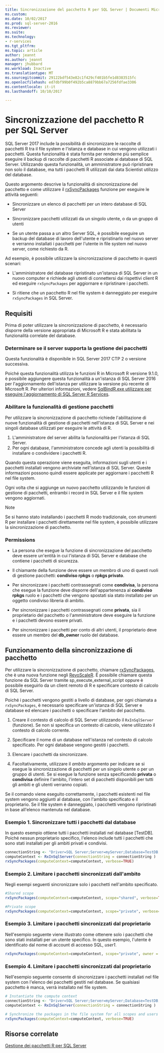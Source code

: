 ```yaml
---
title: Sincronizzazione del pacchetto R per SQL Server | Documenti Microsoft
ms.custom: 
ms.date: 10/02/2017
ms.prod: sql-server-2016
ms.reviewer: 
ms.suite: 
ms.technology:
- r-services
ms.tgt_pltfrm: 
ms.topic: article
author: jeannt
ms.author: jeannt
manager: jhubbard
ms.workload: Inactive
ms.translationtype: MT
ms.sourcegitcommit: 29122bdf543e82c1f429cf401b5fe1d8383515fc
ms.openlocfilehash: ed7dbf99b0f492b5ca8879bb67a7256fdfae3306
ms.contentlocale: it-it
ms.lasthandoff: 10/10/2017

---
```


# <a name="r-package-synchronization-for-sql-server"></a>Sincronizzazione del pacchetto R per SQL Server

SQL Server 2017 include la possibilità di sincronizzare le raccolte di pacchetti R tra il file system e l'istanza e database in cui vengono utilizzati i pacchetti.
Questa funzionalità è stata fornita per renderne più semplice eseguire il backup di raccolte di pacchetti R associate ai database di SQL Server. Utilizzando questa funzionalità, un amministratore può ripristinare non solo il database, ma tutti i pacchetti R utilizzati dai data Scientist utilizzo del database.

Questo argomento descrive la funzionalità di sincronizzazione del pacchetto e come utilizzare il [rxSyncPackages](https://docs.microsoft.com/r-server/r-reference/revoscaler/rxsyncpackages) funzione per eseguire le attività seguenti:

+ Sincronizzare un elenco di pacchetti per un intero database di SQL Server

+ Sincronizzare pacchetti utilizzati da un singolo utente, o da un gruppo di utenti

+ Se un utente passa a un altro Server SQL, è possibile eseguire un backup del database di lavoro dell'utente e ripristinarlo nel nuovo server e verranno installati i pacchetti per l'utente in file system nel nuovo server, come richiesto da R.

Ad esempio, è possibile utilizzare la sincronizzazione di pacchetto in questi scenari:

+ L'amministratore del database ripristinato un'istanza di SQL Server in un nuovo computer e richiede agli utenti di connettersi dai rispettivi client R ed eseguire `rxSyncPackages` per aggiornare e ripristinare i pacchetti.

+ Si ritiene che un pacchetto R nel file system è danneggiato per eseguire `rxSyncPackages` in SQL Server.

## <a name="requirements"></a>Requisiti

Prima di poter utilizzare la sincronizzazione di pacchetto, è necessario disporre della versione appropriata di Microsoft R e stata abilitata la funzionalità correlate del database.

### <a name="determine-whether-your-server-supports-package-management"></a>Determinare se il server supporta la gestione dei pacchetti

Questa funzionalità è disponibile in SQL Server 2017 CTP 2 o versione successiva.

Poiché questa funzionalità utilizza le funzioni R in Microsoft R versione 9.1.0, è possibile aggiungere questa funzionalità a un'istanza di SQL Server 2016 per l'aggiornamento dell'istanza per utilizzare la versione più recente di Microsoft R. Per ulteriori informazioni, vedere [SqlBindR.exe utilizzare per eseguire l'aggiornamento di SQL Server R Services](use-sqlbindr-exe-to-upgrade-an-instance-of-sql-server.md).

### <a name="enable-the-package-management-feature"></a>Abilitare la funzionalità di gestione pacchetti

Per utilizzare la sincronizzazione di pacchetto richiede l'abilitazione di nuove funzionalità di gestione di pacchetti nell'istanza di SQL Server e nei singoli database utilizzati per eseguire le attività di R.

1. L'amministratore del server abilita la funzionalità per l'istanza di SQL Server.
2. Per ogni database, l'amministratore concede agli utenti la possibilità di installare o condividere i pacchetti R.

Quando questa operazione viene eseguita, informazioni sugli utenti e i pacchetti installati vengono archiviate nell'istanza di SQL Server. Queste informazioni possono quindi essere applicate per aggiornare i pacchetti R nel file system.

Ogni volta che si aggiunge un nuovo pacchetto utilizzando le funzioni di gestione di pacchetti, entrambi i record in SQL Server e il file system vengono aggiornati.

> [!NOTE]
> Se si hanno stato installando i pacchetti R modo tradizionale, con strumenti R per installare i pacchetti direttamente nel file system, è possibile utilizzare la sincronizzazione di pacchetto.
### <a name="permissions"></a>Permissions

+ La persona che esegue la funzione di sincronizzazione del pacchetto deve essere un'entità in cui l'istanza di SQL Server e database che contiene i pacchetti di sicurezza.

+ Il chiamante della funzione deve essere un membro di uno di questi ruoli di gestione pacchetti: **condiviso rpkgs** o **rpkgs privato**.

+ Per sincronizzare i pacchetti contrassegnati come **condivisa**, la persona che esegue la funzione deve disporre dell'appartenenza al **condiviso rpkgs** ruolo e i pacchetti che vengono spostati sia stato installato per un oggetto condiviso libreria di ambito.

+ Per sincronizzare i pacchetti contrassegnati come **privata**, sia il proprietario del pacchetto o l'amministratore deve eseguire la funzione e i pacchetti devono essere privati.

+ Per sincronizzare i pacchetti per conto di altri utenti, il proprietario deve essere un membro del **db_owner** ruolo del database.

## <a name="how-package-synchronization-works"></a>Funzionamento della sincronizzazione di pacchetto

Per utilizzare la sincronizzazione di pacchetto, chiamare [rxSyncPackages](https://docs.microsoft.com/r-server/r-reference/revoscaler/rxsyncpackages), che è una nuova funzione negli [RevoScaleR](https://docs.microsoft.com/r-server/r-reference/revoscaler/revoscaler). È possibile chiamare questa funzione da SQL Server tramite sp_execute_external_script oppure è possibile eseguirlo da un client remoto di R e specificare contesto di calcolo di SQL Server. 

Poiché i pacchetti vengono gestiti a livello di database, per ogni chiamata a `rxSyncPackages`, è necessario specificare un'istanza di SQL Server e database ed elencare i pacchetti o specificare l'ambito del pacchetto.

1. Creare il contesto di calcolo di SQL Server utilizzando il `RxInSqlServer` (funzione). Se non si specifica un contesto di calcolo, viene utilizzato il contesto di calcolo corrente.

2. Specificare il nome di un database nell'istanza nel contesto di calcolo specificato. Per ogni database vengono gestiti i pacchetti.

3. Elencare i pacchetti da sincronizzare.

4.  Facoltativamente, utilizzare il *ambito* argomento per indicare se si esegue la sincronizzazione di pacchetti per un singolo utente o per un gruppo di utenti. Se si esegue la funzione senza specificando **privata** o **condivisa** definire l'ambito, l'intero set di pacchetti disponibili per tutti gli ambiti e gli utenti verranno copiati.

Se il comando viene eseguito correttamente, i pacchetti esistenti nel file system vengono aggiunti al database, con l'ambito specificato e il proprietario. Se il file system è danneggiato, i pacchetti vengono ripristinati in base all'elenco mantenuta nel database.

### <a name="example-1-synchronize-all-package-by-database"></a>Esempio 1. Sincronizzare tutti i pacchetti dal database

In questo esempio ottiene tutti i pacchetti installati nel database [TestDB]. Poiché nessun proprietario specifico, l'elenco include tutti i pacchetti che sono stati installati per gli ambiti privati e condivisi.

```R
connectionString <- "Driver=SQL Server;Server=myServer;Database=TestDB;Trusted_Connection=True;"
computeContext <- RxInSqlServer(connectionString = connectionString )
rxSyncPackages(computeContext=computeContext, verbose=TRUE)
```

### <a name="example-2-restrict-synchronized-packages-by-scope"></a>Esempio 2. Limitare i pacchetti sincronizzati dall'ambito

Negli esempi seguenti sincronizzare solo i pacchetti nell'ambito specificato.

```R
#Shared scope
rxSyncPackages(computeContext=computeContext, scope="shared", verbose=TRUE)

#Private scope
rxSyncPackages(computeContext=computeContext, scope="private", verbose=TRUE)
```

### <a name="example-3-restrict-synchronized-packages-by-owner"></a>Esempio 3. Limitare i pacchetti sincronizzati dal proprietario

Nell'esempio seguente viene illustrato come ottenere solo i pacchetti che sono stati installati per un utente specifico. In questo esempio, l'utente è identificato dal nome di account di accesso SQL, *user1*.

```R
rxSyncPackages(computeContext=computeContext, scope="private", owner = "user1", verbose=TRUE))
```

### <a name="example-4-restrict-synchronized-packages-by-owner"></a>Esempio 4. Limitare i pacchetti sincronizzati dal proprietario

Nell'esempio seguente consente di sincronizzare i pacchetti installati nel file system con l'elenco dei pacchetti gestiti nel database. Se qualsiasi pacchetto è manca, verrà installato nel file system.

```R
# Instantiate the compute context
connectionString <- "Driver=SQL Server;Server=myServer;Database=TestDB;Trusted_Connection=True;"
computeContext <- RxInSqlServer(connectionString = connectionString )

# Synchronize the packages in the file system for all scopes and users
rxSyncPackages(computeContext=computeContext, verbose=TRUE)
```

## <a name="related-resources"></a>Risorse correlate

[Gestione dei pacchetti R per SQL Server](r-package-management-for-sql-server-r-services.md)

